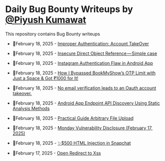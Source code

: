 # Daily Bug Bounty Writeups by [@Piyush Kumawat](https://twitter.com/piyush_supiy) 
This repository contains Bug Bounty writeups

<!-- BLOG-POST-LIST:START -->
 - 💯February 18, 2025 - [Improper Authentication: Account TakeOver](https://medium.com/@mvenkata.bharath/improper-authentication-account-takeover-5dc9095c0b28?source=rss------bug_bounty-5) 

 - 💯February 18, 2025 - [Insecure Direct Object Reference — Simple case](https://medium.com/@mvenkata.bharath/insecure-direct-object-reference-simple-case-1bc2afd4e362?source=rss------bug_bounty-5) 

 - 💯February 18, 2025 - [Instagram Authentication Flaw in Android App](https://medium.com/@akashkarmakar787/instagram-authentication-flaw-in-android-app-cf2a59e6a175?source=rss------bug_bounty-5) 

 - 💯February 18, 2025 - [How I Bypassed BookMyShow’s OTP Limit with Just a Space &amp; Got ₹1000 for It!](https://infosecwriteups.com/how-i-bypassed-bookmyshows-otp-limit-with-just-a-space-got-1000-for-it-70eab29fb6aa?source=rss------bug_bounty-5) 

 - 💯February 18, 2025 - [No email verification leads to an Oauth account takeover.](https://infosecwriteups.com/no-email-verification-leads-to-an-oauth-account-takeover-02eb30496939?source=rss------bug_bounty-5) 

 - 💯February 18, 2025 - [Android App Endpoint API Discovery Using Static Analysis Methods](https://medium.com/@BugRey/android-app-endpoint-api-discovery-using-static-analysis-methods-2cb2c83ccfbb?source=rss------bug_bounty-5) 

 - 💯February 18, 2025 - [Practical Guide Arbitrary File Upload](https://medium.com/@BugRey/practical-guide-arbitrary-file-upload-7c6a6e6becd6?source=rss------bug_bounty-5) 

 - 💯February 18, 2025 - [Monday Vulnerability Disclosure &lpar;February 17, 2025&rpar;](https://medium.com/@bombhajohn/monday-vulnerability-disclosure-february-17-2025-08d7fe29c39b?source=rss------bug_bounty-5) 

 - 💯February 18, 2025 - [✨$500 HTML Injection in Snapchat](https://cybersecuritywriteups.com/500-html-injection-in-snapchat-c546282f1f60?source=rss------bug_bounty-5) 

 - 💯February 17, 2025 - [Open Redirect to Xss](https://medium.com/@0x_karim/open-redirect-to-xss-d35eb8eb1cf4?source=rss------bug_bounty-5) 
<!-- BLOG-POST-LIST:END -->
